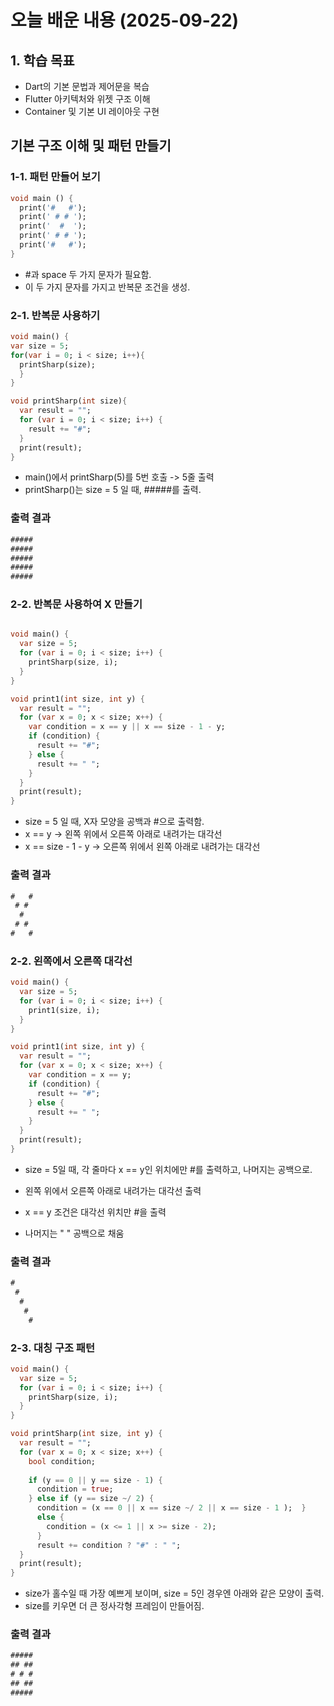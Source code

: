 # 오늘 배운 내용 (2025-09-22)

## 1. 학습 목표
- Dart의 기본 문법과 제어문을 복습
- Flutter 아키텍처와 위젯 구조 이해
- Container 및 기본 UI 레이아웃 구현


## 기본 구조 이해 및 패턴 만들기

### 1-1. 패턴 만들어 보기

```dart
void main () {
  print('#   #');
  print(' # # ');
  print('  #  ');
  print(' # # ');
  print('#   #');
}
```
- #과 space 두 가지 문자가 필요함.
- 이 두 가지 문자를 가지고 반복문 조건을 생성.

### 2-1. 반복문 사용하기

```dart
void main() {
var size = 5;
for(var i = 0; i < size; i++){
  printSharp(size);
  }
}

void printSharp(int size){
  var result = "";
  for (var i = 0; i < size; i++) {
    result += "#";
  }
  print(result);
}
```
- main()에서 printSharp(5)를 5번 호출 -> 5줄 출력
- printSharp()는 size = 5 일 때, #####를 출력.

### 출력 결과

```dart
#####
#####
#####
#####
#####
```
### 2-2. 반복문 사용하여 X 만들기

```dart

void main() {
  var size = 5;
  for (var i = 0; i < size; i++) {
    printSharp(size, i);
  }
}

void print1(int size, int y) {
  var result = "";
  for (var x = 0; x < size; x++) {
    var condition = x == y || x == size - 1 - y;
    if (condition) {
      result += "#";
    } else {
      result += " ";
    }
  }
  print(result);
}

```
- size = 5 일 때, X자 모양을 공백과 #으로 출력함.
- x == y -> 왼쪽 위에서 오른쪽 아래로 내려가는 대각선
- x == size - 1 - y -> 오른쪽 위에서 왼쪽 아래로 내려가는 대각선

### 출력 결과

```dart
#   #
 # # 
  #  
 # # 
#   #
```
### 2-2. 왼쪽에서 오른쪽 대각선 

```dart
void main() {
  var size = 5;
  for (var i = 0; i < size; i++) {
    print1(size, i);
  }
}

void print1(int size, int y) {
  var result = "";
  for (var x = 0; x < size; x++) {
    var condition = x == y;
    if (condition) {
      result += "#";
    } else {
      result += " ";
    }
  }
  print(result);
}
```
- size = 5일 때, 각 줄마다 x == y인 위치에만 #를 출력하고, 나머지는 공백으로.
- 왼쪽 위에서 오른쪽 아래로 내려가는 대각선 출력

- x == y 조건은 대각선 위치만 #을 출력
- 나머지는 " " 공백으로 채움

### 출력 결과

```dart
#    
 #   
  #  
   # 
    #
```

### 2-3. 대칭 구조 패턴

```dart
void main() {
  var size = 5;
  for (var i = 0; i < size; i++) {
    printSharp(size, i);
  }
}

void printSharp(int size, int y) {
  var result = "";
  for (var x = 0; x < size; x++) {
    bool condition;
    
    if (y == 0 || y == size - 1) {
      condition = true;
    } else if (y == size ~/ 2) {
      condition = (x == 0 || x == size ~/ 2 || x == size - 1 );  } 
      else {
        condition = (x <= 1 || x >= size - 2);
      }
      result += condition ? "#" : " ";
  }
  print(result);
}
```
- size가 홀수일 때 가장 예쁘게 보이며, size = 5인 경우엔 아래와 같은 모양이 출력.
- size를 키우면 더 큰 정사각형 프레임이 만들어짐.

### 출력 결과

```dart
#####
## ##
# # #
## ##
#####
```